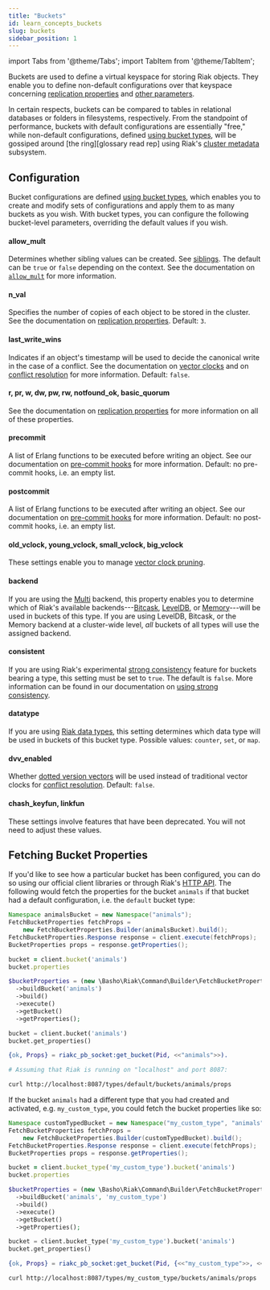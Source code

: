```yaml
---
title: "Buckets"
id: learn_concepts_buckets
slug: buckets 
sidebar_position: 1
---
```


import Tabs from '@theme/Tabs';
import TabItem from '@theme/TabItem';

[apps cluster metadata]: ../../developing/app-guide/cluster-metadata.md
[cluster ops bucket types]: ../../using/cluster-operations/bucket-types.md
[cluster ops strong consistency]: ../../using/cluster-operations/strong-consistency.md
[concept causal context]: ../../learn/concepts/causal-context.md
[concept causal context sib]: ../../learn/concepts/causal-context.md#siblings
[concept replication]: ../../learn/concepts/replication.md
[concept strong consistency]: ../../using/reference/strong-consistency.md
[config basic]: ../../configuring/basic.md
[dev api http]: ../../developing/api/http/index.md
[dev data types]: ../../developing/data-types/index.md
[glossary ring]: ../../learn/glossary.md#ring
[plan backend leveldb]: ../../setup/planning/backend/leveldb.md
[plan backend bitcask]: ../../setup/planning/backend/bitcask.md
[plan backend memory]: ../../setup/planning/backend/memory.md
[plan backend multi]: ../../setup/planning/backend/multi.md
[usage bucket types]: ../../developing/usage/bucket-types.md
[usage commit hooks]: ../../developing/usage/commit-hooks.md
[usage conflict resolution]: ../../developing/usage/conflict-resolution/index.md
[usage replication]: ../../developing/usage/replication.md


Buckets are used to define a virtual keyspace for storing Riak objects.
They enable you to define non-default configurations over that keyspace
concerning [replication properties][concept replication] and [other
parameters][config basic].

In certain respects, buckets can be compared to tables in relational
databases or folders in filesystems, respectively. From the standpoint
of performance, buckets with default configurations are essentially
"free," while non-default configurations, defined [using bucket
types][cluster ops bucket types], will be gossiped around [the ring][glossary read rep] using Riak's [cluster metadata][apps cluster metadata] subsystem.

## Configuration

Bucket configurations are defined [using bucket types][cluster ops bucket types], which enables
you to create and modify sets of configurations and apply them to as
many buckets as you wish. With bucket types, you can configure the
following bucket-level parameters, overriding the default values if you
wish.

#### allow_mult

Determines whether sibling values can be created. See [siblings][concept causal context sib]. The default can be `true` or `false` depending on
the context. See the documentation on [`allow_mult`][usage bucket types] for more
information.

#### n_val

Specifies the number of copies of each object to be stored in the
cluster. See the documentation on [replication properties][usage replication]. Default:
`3`.

#### last_write_wins

Indicates if an object's timestamp will be used to decide the canonical
write in the case of a conflict. See the documentation on [vector
clocks][concept causal context] and on [conflict resolution][usage conflict resolution] for more information. Default:
`false`.

#### r, pr, w, dw, pw, rw, notfound_ok, basic_quorum

See the documentation on [replication properties][usage replication] for more information
on all of these properties.

#### precommit

A list of Erlang functions to be executed before writing an object. See
our documentation on [pre-commit hooks][usage commit hooks] for more information. Default: no pre-commit
hooks, i.e. an empty list.

#### postcommit

A list of Erlang functions to be executed after writing an object. See
our documentation on [pre-commit hooks][usage commit hooks] for more information. Default: no post-commit
hooks, i.e. an empty list.

#### old_vclock, young_vclock, small_vclock, big_vclock

These settings enable you to manage [vector clock pruning][concept causal context].

#### backend

If you are using the [Multi][plan backend multi] backend, this property enables you to
determine which of Riak's available backends---[Bitcask][plan backend bitcask], [LevelDB][plan backend leveldb], or [Memory][plan backend memory]---will be used in buckets of this type. If you are using
LevelDB, Bitcask, or the Memory backend at a cluster-wide level, _all_
buckets of all types will use the assigned backend.

#### consistent

If you are using Riak's experimental [strong consistency][concept strong consistency] feature for buckets
bearing a type, this setting must be set to `true`. The default is
`false`. More information can be found in our documentation on [using
strong consistency][cluster ops strong consistency].

#### datatype

If you are using [Riak data types][dev data types], this setting
determines which data type will be used in
buckets of this bucket type. Possible values: `counter`, `set`, or
`map`.

#### dvv_enabled

Whether [dotted version vectors][concept causal context]
will be used instead of traditional vector clocks for [conflict resolution][usage conflict resolution]. Default: `false`.

#### chash_keyfun, linkfun

These settings involve features that have been deprecated. You will not
need to adjust these values.

## Fetching Bucket Properties

If you'd like to see how a particular bucket has been configured, you
can do so using our official client libraries or through Riak's [HTTP
API][dev api http]. The following would fetch the properties for the bucket
`animals` if that bucket had a default configuration, i.e. the `default`
bucket type:

<Tabs>
<TabItem label="Java" value="java" default>

```java
Namespace animalsBucket = new Namespace("animals");
FetchBucketProperties fetchProps =
    new FetchBucketProperties.Builder(animalsBucket).build();
FetchBucketProperties.Response response = client.execute(fetchProps);
BucketProperties props = response.getProperties();
```

</TabItem>
<TabItem label="Ruby" value="ruby">

```ruby
bucket = client.bucket('animals')
bucket.properties
```

</TabItem>
<TabItem label="PHP" value="php">

```php
$bucketProperties = (new \Basho\Riak\Command\Builder\FetchBucketProperties($riak))
  ->buildBucket('animals')
  ->build()
  ->execute()
  ->getBucket()
  ->getProperties();
```

</TabItem>
<TabItem label="Python" value="python">

```python
bucket = client.bucket('animals')
bucket.get_properties()
```

</TabItem>
<TabItem label="Erlang" value="erlang">

```erlang
{ok, Props} = riakc_pb_socket:get_bucket(Pid, <<"animals">>).
```

</TabItem>
<TabItem label="Curl" value="curl">

```bash
# Assuming that Riak is running on "localhost" and port 8087:

curl http://localhost:8087/types/default/buckets/animals/props
```

</TabItem>
</Tabs>

If the bucket `animals` had a different type that you had created and
activated, e.g. `my_custom_type`, you could fetch the bucket properties
like so:

<Tabs>
<TabItem label="Java" value="java" default>

```java
Namespace customTypedBucket = new Namespace("my_custom_type", "animals");
FetchBucketProperties fetchProps =
    new FetchBucketProperties.Builder(customTypedBucket).build();
FetchBucketProperties.Response response = client.execute(fetchProps);
BucketProperties props = response.getProperties();
```

</TabItem>
<TabItem label="Ruby" value="ruby">

```ruby
bucket = client.bucket_type('my_custom_type').bucket('animals')
bucket.properties
```

</TabItem>
<TabItem label="PHP" value="php">

```php
$bucketProperties = (new \Basho\Riak\Command\Builder\FetchBucketProperties($riak))
  ->buildBucket('animals', 'my_custom_type')
  ->build()
  ->execute()
  ->getBucket()
  ->getProperties();
```

</TabItem>
<TabItem label="Python" value="python">

```python
bucket = client.bucket_type('my_custom_type').bucket('animals')
bucket.get_properties()
```

</TabItem>
<TabItem label="Erlang" value="erlang">

```erlang
{ok, Props} = riakc_pb_socket:get_bucket(Pid, {<<"my_custom_type">>, <<"animals">>}).
```

</TabItem>
<TabItem label="Curl" value="curl">

```bash
curl http://localhost:8087/types/my_custom_type/buckets/animals/props
```

</TabItem>
</Tabs>